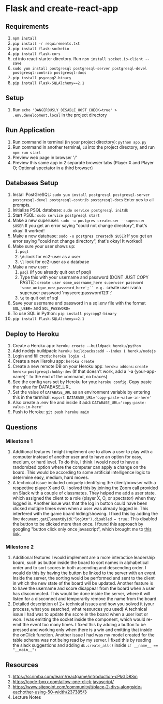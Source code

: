 # Flask and create-react-app

## Requirements
1. `npm install`
2. `pip install -r requirements.txt`
3. `pip install flask-socketio`
4. `pip install flask-cors`
5. `cd` into react-starter directory. Run `npm install socket.io-client --save`
6. `sudo yum install postgresql postgresql-server postgresql-devel postgresql-contrib postgresql-docs`
7. `pip install psycopg2-binary`
8. `pip install Flask-SQLAlchemy==2.1`


## Setup
1. Run `echo "DANGEROUSLY_DISABLE_HOST_CHECK=true" > .env.development.local` in the project directory

## Run Application
1. Run command in terminal (in your project directory): `python app.py`
2. Run command in another terminal, `cd` into the project directory, and run `npm run start`
3. Preview web page in browser '/'
4. Preview this same app in 2 separate browser tabs (Player X and Player O; Optional spectator in a third browser)

## Databases Setup
1. Install PostGreSQL: `sudo yum install postgresql postgresql-server postgresql-devel postgresql-contrib postgresql-docs` Enter yes to all prompts.
2. Initialize PSQL database: `sudo service postgresql initdb`
3. Start PSQL: `sudo service postgresql start`
4. Make a new superuser: `sudo -u postgres createuser --superuser $USER` If you get an error saying "could not change directory", that's okay! It worked!
5. Make a new database: `sudo -u postgres createdb $USER` If you get an error saying "could not change directory", that's okay! It worked!
6. Make sure your user shows up:
    1. `psql`
    2. `\du`look for ec2-user as a user 
    3. `\l` look for ec2-user as a database
7. Make a new user:
    1. `psql` (if you already quit out of psql)
    2. Type this with your username and password (DONT JUST COPY PASTE): `create user some_username_here superuser password 'some_unique_new_password_here';`` e.g.
    `create user ivana superuser password 'mysecretpassword123';`
    3. `\q` to quit out of sql
8. Save your username and password in a sql.env file with the format `SQL_USER=` and `SQL_PASSWORD=`
9. To use SQL in Python: `pip install psycopg2-binary`
10. `pip install Flask-SQLAlchemy==2.1`


## Deploy to Heroku
1. Create a Heroku app: `heroku create --buildpack heroku/python`
2. Add nodejs buildpack: `heroku buildpacks:add --index 1 heroku/nodejs`
3. Login and fill creds: `heroku login -i`
4. Create a new Heroku app: `heroku create`
5. Create a new remote DB on your Heroku app: `heroku addons:create heroku-postgresql:hobby-dev`
(If that doesn't work, add a `-a {your-app-name}`` to the end of the command, no braces)
6. See the config vars set by Heroku for you: `heroku config`. Copy paste the value for DATABASE_URL
7. Set the value of `DATABASE_URL` as an environment variable by entering this in the terminal: `export DATABASE_URL='copy-paste-value-in-here'`
8. Also create a .env file and inside it add: `DATABASE_URL='copy-paste-value-in-here'`
8. Push to Heroku: `git push heroku main`

## Questions

### Milestone 1
1. Additional features I might implement are to allow a user to play with a computer instead of another user and
to have an option for easy, medium, or hard level. To do this, I think I would need to have a randomized option
where the computer can apply a change on the board. This would be according to some artificial intelligence logic to 
determine easy, medium, hard moves.
2. A technical issue included uniquely identifying the client/browser with a respective player X and O.
I solved this by joining the Zoom call provided on Slack with a couple of classmates. They helped me add
a user state, which assigned the client to a role (player X, O, or spectator) when they logged in. 
Another issue was that the log in button could have been clicked multiple times even when a user was
already logged in. This interfered with the game board hiding/showing. I fixed this by adding the line
`document.getElementById("logBtn").disabled = true;` This disabled the button to be clicked more than once.
I found this approach by googling "button click only once javascript", which brought me to [this](https://code-boxx.com/allow-one-click-javascript/) 
link.

### Milestone 2
1. Additional features I would implement are a more interactice leadership board, such as button inside the board to sort names in alphabetical
order and to sort scores in both ascending and descending order. I would do this by having the button be linked to the server with an event. Inside the server,
the sorting would be performed and sent to the client in which the new state of the board will be updated. Another feature is to have the username and score
disappear from the board when a user has disconnected. This would be done inside the server, where it will listen for a disconnect and temporarily remove the 
name from the board.
2. Detailed description of 2+ technical issues and how you solved it (your process, what you searched, what resources you used)
A technical issue I had was to update the score in the board when a user lost or won. I was emitting the socket inside the component, which would re-emit 
the event too many times. I fixed this by adding a button to be pressed and working only when there is a win and emitting that inside the onClick function. 
Another issue I had was my model created for the table schema was not being read by my server. I fixed this by reading the slack suggestions and adding 
`db.create_all()` inside `if __name__ == "__main__":`


## Resources
1. https://scrimba.com/learn/reactgame/introduction-cPkGD8Sm
2. https://code-boxx.com/allow-one-click-javascript/
3. https://www.sitepoint.com/community/t/place-2-divs-alongside-eachother-using-50-width/237385/3
4. Lecture Notes
